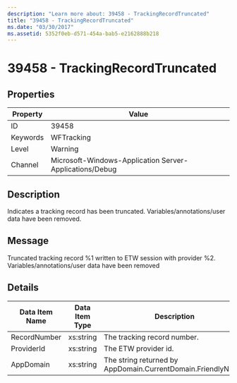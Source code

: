 ```yaml
---
description: "Learn more about: 39458 - TrackingRecordTruncated"
title: "39458 - TrackingRecordTruncated"
ms.date: "03/30/2017"
ms.assetid: 5352f0eb-d571-454a-bab5-e2162888b218
---
```

# 39458 - TrackingRecordTruncated

## Properties

| Property | Value |
| - | - |
|ID|39458|  
|Keywords|WFTracking|  
|Level|Warning|  
|Channel|Microsoft-Windows-Application Server-Applications/Debug|  
  
## Description  

 Indicates a tracking record has been truncated. Variables/annotations/user data have been removed.  
  
## Message  

 Truncated tracking record %1 written to ETW session with provider %2. Variables/annotations/user data have been removed  
  
## Details  
  
|Data Item Name|Data Item Type|Description|  
|--------------------|--------------------|-----------------|  
|RecordNumber|xs:string|The tracking record number.|  
|ProviderId|xs:string|The ETW provider id.|  
|AppDomain|xs:string|The string returned by AppDomain.CurrentDomain.FriendlyName.|
